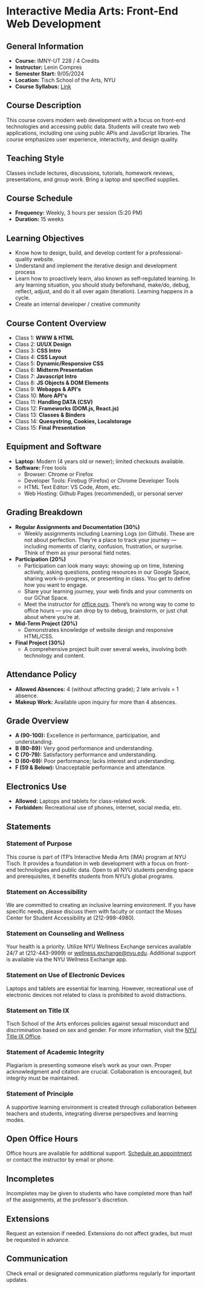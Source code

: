 # Interactive Media Arts: Front-End Web Development

## General Information
- **Course:** IMNY-UT 228 / 4 Credits
- **Instructor:** Lenin Compres
- **Semester Start:** 9/05/2024
- **Location:** Tisch School of the Arts, NYU
- **Course Syllabus:** [Link](https://github.com/lenincompres/ima-few-2024)

## Course Description
This course covers modern web development with a focus on front-end technologies and accessing public data. Students will create two web applications, including one using public APIs and JavaScript libraries. The course emphasizes user experience, interactivity, and design quality.

## Teaching Style
Classes include lectures, discussions, tutorials, homework reviews, presentations, and group work. Bring a laptop and specified supplies.

## Course Schedule
- **Frequency:** Weekly, 3 hours per session (5:20 PM)
- **Duration:** 15 weeks

## Learning Objectives
- Know how to design, build, and develop content for a professional-quality website.
- Understand and implement the iterative design and development process
- Learn how to proactively learn, also known as self-regulated learning. In any learning situation, you should study beforehand, make/do, debug, reflect, adjust, and do it all over again (iteration). Learning happens in a cycle.
- Create an internal developer / creative community

## Course Content Overview
- Class 1: **WWW & HTML**
- Class 2: **UI/UX Design**
- Class 3: **CSS Intro**
- Class 4: **CSS Layout**
- Class 5: **Dynamic/Responsive CSS**
- Class 6: **Midterm Presentation**
- Class 7: **Javascript Intro**
- Class 8: **JS Objects & DOM Elements**
- Class 9: **Webapps & API's**
- Class 10: **More API's**
- Class 11: **Handling DATA (CSV)**
- Class 12: **Frameworks (DOM.js, React.js)**
- Class 13: **Classes & Binders**
- Class 14: **Quesystring, Cookies, Localstorage**
- Class 15: **Final Presentation**

## Equipment and Software
- **Laptop:** Modern (4 years old or newer); limited checkouts available.
- **Software:** Free tools
  - Browser: Chrome or Firefox
  - Developer Tools: Firebug (Firefox) or Chrome Developer Tools
  - HTML Text Editor: VS Code, Atom, etc.
  - Web Hosting: Github Pages (recommended), or personal server

## Grading Breakdown
- **Regular Assignments and Documentation (30%)**
  - Weekly assignments including Learning Logs (on Github). These are not about perfection. They’re a place to track your journey — including moments of clarity, confusion, frustration, or surprise. Think of them as your personal field notes.
- **Participation (20%)**
  - Participation can look many ways: showing up on time, listening actively, asking questions, posting resources in our Google Space, sharing work-in-progress, or presenting in class. You get to define how you want to engage. 
  - Share your learning journey, your web finds and your comments on our GChat Space.
  - Meet the instructor for [office ours](https://calendar.google.com/calendar/u/0/appointments/schedules/AcZssZ3QG2_4dV8WaqqEWGbWKz9MEhIOISzeb-frVA7O1RNNY7Xgdz3Rs851-sV43AskNzUBsRnd_7Pp). There’s no wrong way to come to office hours — you can drop by to debug, brainstorm, or just chat about where you’re at.
- **Mid-Term Project (20%)**
  - Demonstrates knowledge of website design and responsive HTML/CSS.
- **Final Project (30%)**
  - A comprehensive project built over several weeks, involving both technology and content.

## Attendance Policy
- **Allowed Absences:** 4 (without affecting grade); 2 late arrivals = 1 absence.
- **Makeup Work:** Available upon inquiry for more than 4 absences.

## Grade Overview
- **A (90-100):** Excellence in performance, participation, and understanding.
- **B (80-89):** Very good performance and understanding.
- **C (70-79):** Satisfactory performance and understanding.
- **D (60-69):** Poor performance; lacks interest and understanding.
- **F (59 & Below):** Unacceptable performance and attendance.

## Electronics Use
- **Allowed:** Laptops and tablets for class-related work.
- **Forbidden:** Recreational use of phones, internet, social media, etc.

## Statements

### Statement of Purpose
This course is part of ITP’s Interactive Media Arts (IMA) program at NYU Tisch. It provides a foundation in web development with a focus on front-end technologies and public data. Open to all NYU students pending space and prerequisites, it benefits students from NYU’s global programs.

### Statement on Accessibility
We are committed to creating an inclusive learning environment. If you have specific needs, please discuss them with faculty or contact the Moses Center for Student Accessibility at (212-998-4980).

### Statement on Counseling and Wellness
Your health is a priority. Utilize NYU Wellness Exchange services available 24/7 at (212-443-9999) or wellness.exchange@nyu.edu. Additional support is available via the NYU Wellness Exchange app.

### Statement on Use of Electronic Devices
Laptops and tablets are essential for learning. However, recreational use of electronic devices not related to class is prohibited to avoid distractions.

### Statement on Title IX
Tisch School of the Arts enforces policies against sexual misconduct and discrimination based on sex and gender. For more information, visit the [NYU Title IX Office](https://www.nyu.edu/about/campus-services/campus-safety/title-ix.html).

### Statement of Academic Integrity
Plagiarism is presenting someone else’s work as your own. Proper acknowledgment and citation are crucial. Collaboration is encouraged, but integrity must be maintained.

### Statement of Principle
A supportive learning environment is created through collaboration between teachers and students, integrating diverse perspectives and learning modes.

## Open Office Hours
Office hours are available for additional support. [Schedule an appointment](https://calendar.google.com/calendar/u/0/appointments/schedules/AcZssZ3QG2_4dV8WaqqEWGbWKz9MEhIOISzeb-frVA7O1RNNY7Xgdz3Rs851-sV43AskNzUBsRnd_7Pp) or contact the instructor by email or phone.

## Incompletes
Incompletes may be given to students who have completed more than half of the assignments, at the professor's discretion.

## Extensions
Request an extension if needed. Extensions do not affect grades, but must be requested in advance.

## Communication
Check email or designated communication platforms regularly for important updates.

